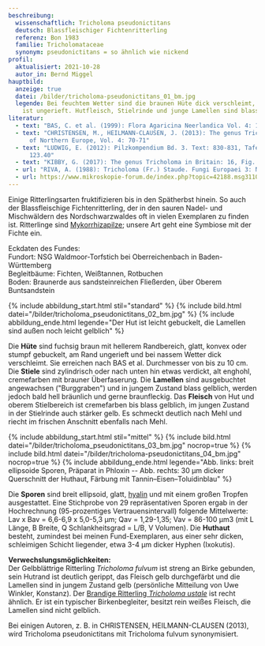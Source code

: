 ```yaml
---
beschreibung:
  wissenschaftlich: Tricholoma pseudonictitans
  deutsch: Blassfleischiger Fichtenritterling
  referenz: Bon 1983
  familie: Tricholomataceae
  synonym: pseudonictitans = so ähnlich wie nickend
profil:
  aktualisiert: 2021-10-28
  autor_in: Bernd Miggel
hauptbild:
  anzeige: true
  datei: /bilder/tricholoma-pseudonictitans_01_bm.jpg
  legende: Bei feuchtem Wetter sind die braunen Hüte dick verschleimt, der Hutrand
    ist ungerieft. Hutfleisch, Stielrinde und junge Lamellen sind blassgelblich
literatur:
  - text: "BAS, C. et al. (1999): Flora Agaricina Neerlandica Vol. 4: 128-129"
  - text: "CHRISTENSEN, M., HEILMANN-CLAUSEN, J. (2013): The genus Tricholoma. Fungi
      of Northern Europe, Vol. 4: 70-71"
  - text: "LUDWIG, E. (2012): Pilzkompendium Bd. 3. Text: 830-831, Tafel: 674 Nr.
      123.40"
  - text: "KIBBY, G. (2017): The genus Tricholoma in Britain: 16, Fig. 49"
  - url: "RIVA, A. (1988): Tricholoma (Fr.) Staude. Fungi Europaei 3: Nr. 57"
  - url: https://www.mikroskopie-forum.de/index.php?topic=42188.msg311021#msg311021
---
```

Einige Ritterlingsarten fruktifizieren bis in den Spätherbst hinein. So auch der Blassfleischige Fichtenritterling, der in den sauren Nadel- und Mischwäldern des Nordschwarzwaldes oft in vielen Exemplaren zu finden ist. Ritterlinge sind [Mykorrhizapilze](Mykorrhiza "Glossar"); unsere Art geht eine Symbiose mit der Fichte ein.

Eckdaten des Fundes:\
Fundort: NSG Waldmoor-Torfstich bei Oberreichenbach in Baden-Württemberg\
Begleitbäume: Fichten, Weißtannen, Rotbuchen\
Boden: Braunerde aus sandsteinreichen Fließerden, über Oberem Buntsandstein

{% include abbildung_start.html stil="standard" %}
{% include bild.html datei="/bilder/tricholoma_pseudonictitans_02_bm.jpg" %}
{% include abbildung_ende.html legende="Der Hut ist leicht gebuckelt, die Lamellen sind außen noch leicht gelblich" %}

Die **Hüte** sind fuchsig braun mit hellerem Randbereich, glatt, konvex oder stumpf gebuckelt, am Rand ungerieft und bei nassem Wetter dick verschleimt. Sie erreichen nach BAS et al. Durchmesser von bis zu 10 cm. Die **Stiele** sind zylindrisch oder nach unten hin etwas verdickt, alt enghohl, cremefarben mit brauner Überfaserung. Die **Lamellen** sind ausgebuchtet angewachsen ("Burggraben") und in jungem Zustand blass gelblich, werden jedoch bald hell bräunlich und gerne braunfleckig. Das **Fleisch** von Hut und oberem Stielbereich ist cremefarben bis blass gelblich, im jungen Zustand in der Stielrinde auch stärker gelb. Es schmeckt deutlich nach Mehl und riecht im frischen Anschnitt ebenfalls nach Mehl.

{% include abbildung_start.html stil="mittel" %}
{% include bild.html datei="/bilder/tricholoma_pseudonictitans_03_bm.jpg" nocrop=true %}
{% include bild.html datei="/bilder/tricholoma-pseudonictitans_04_bm.jpg" nocrop=true %}
{% include abbildung_ende.html legende="Abb. links: breit ellipsoide Sporen, Präparat in Phloxin -- Abb. rechts: 30 µm dicker Querschnitt der Huthaut, Färbung mit Tannin–Eisen–Toluidinblau" %}

Die **Sporen** sind breit ellipsoid, glatt, [hyalin](hyalin "Glossar") und mit einem großen Tropfen ausgestattet. Eine Stichprobe von 29 repräsentativen Sporen ergab in der Hochrechnung (95-prozentiges Vertrauensintervall) folgende Mittelwerte: Lav x Bav =  6,6-6,9 x 5,0-5,3 µm; Qav = 1,29-1,35; Vav = 86-100 µm3 (mit L Länge, B Breite, Q Schlankheitsgrad = L/B, V Volumen).
Die **Huthaut** besteht, zumindest bei meinen Fund-Exemplaren, aus einer sehr dicken, schleimigen Schicht liegender, etwa 3-4 µm dicker Hyphen (Ixokutis).

**Verwechslungsmöglichkeiten:**\
Der Gelbblättrige Ritterling *Tricholoma fulvum* ist streng an Birke gebunden, sein Hutrand ist deutlich gerippt, das Fleisch gelb durchgefärbt und die Lamellen sind in jungem Zustand gelb (persönliche Mitteilung von Uwe Winkler, Konstanz).
Der [Brandige Ritterling *Tricholoma ustale*](/pilze/tricholoma-ustale-brandiger-ritterling) ist recht ähnlich. Er ist ein typischer Birkenbegleiter, besitzt rein weißes Fleisch, die Lamellen sind nicht gelblich. 

Bei einigen Autoren, z. B. in CHRISTENSEN, HEILMANN-CLAUSEN (2013), wird Tricholoma pseudonictitans mit Tricholoma fulvum synonymisiert.